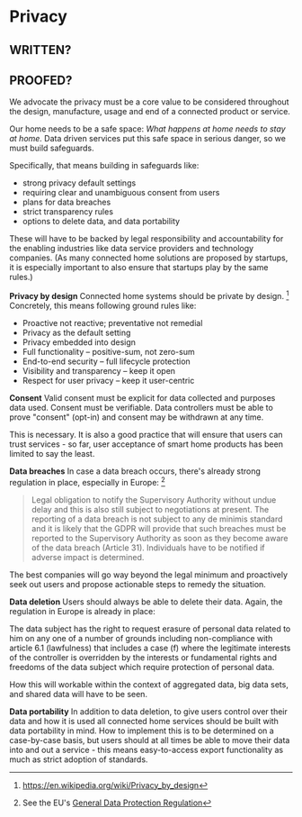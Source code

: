 # Privacy

## WRITTEN?
## PROOFED?

We advocate the privacy must be a core value to be considered throughout the design, manufacture, usage and end of a connected product or service. 

Our home needs to be a safe space: *What happens at home needs to stay at home.* Data driven services put this safe space in serious danger, so we must build safeguards.

Specifically, that means building in safeguards like: 

- strong privacy default settings
- requiring clear and unambiguous consent from users
- plans for data breaches
- strict transparency rules
- options to delete data, and data portability

These will have to be backed by legal responsibility and accountability for the enabling industries like data service providers and technology companies. (As many connected home solutions are proposed by startups, it is especially important to also ensure that startups play by the same rules.)
 

**Privacy by design**
Connected home systems should be private by design. [^1] Concretely, this means following ground rules like:

- Proactive not reactive; preventative not remedial
- Privacy as the default setting
- Privacy embedded into design
- Full functionality – positive-sum, not zero-sum
- End-to-end security – full lifecycle protection
- Visibility and transparency – keep it open
- Respect for user privacy – keep it user-centric


**Consent**
Valid consent must be explicit for data collected and purposes data used. Consent must be verifiable. Data controllers must be able to prove "consent" (opt-in) and consent may be withdrawn at any time. 

This is necessary. It is also a good practice that will ensure that users can trust services - so far, user acceptance of smart home products has been limited to say the least.


**Data breaches**
In case a data breach occurs, there's already strong regulation in place, especially in Europe: [^2]

> Legal obligation to notify the Supervisory Authority without undue delay and this is also still subject to negotiations at present. The reporting of a data breach is not subject to any de minimis standard and it is likely that the GDPR will provide that such breaches must be reported to the Supervisory Authority as soon as they become aware of the data breach (Article 31). Individuals have to be notified if adverse impact is determined.

The best companies will go way beyond the legal minimum and proactively seek out users and propose actionable steps to remedy the situation.

**Data deletion** 
Users should always be able to delete their data. Again, the regulation in Europe is already in place:

The data subject has the right to request erasure of personal data related to him on any one of a number of grounds including non-compliance with article 6.1 (lawfulness) that includes a case (f) where the legitimate interests of the controller is overridden by the interests or fundamental rights and freedoms of the data subject which require protection of personal data.

How this will workable within the context of aggregated data, big data sets, and shared data will have to be seen.

**Data portability**
In addition to data deletion, to give users control over their data and how it is used all connected home services should be built with data portability in mind. How to implement this is to be determined on a case-by-case basis, but users should at all times be able to move their data into and out a service - this means easy-to-access export functionality as much as strict adoption of standards.



[^1]: https://en.wikipedia.org/wiki/Privacy_by_design
[^2]: See the EU's [General Data Protection Regulation](https://en.wikipedia.org/wiki/General_Data_Protection_Regulation)